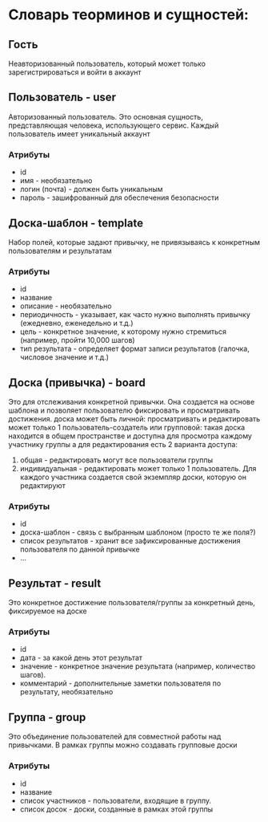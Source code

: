 # Словарь теорминов и сущностей:

## Гость
Неавторизованный пользователь, который может только зарегистрироваться и войти в аккаунт

## Пользователь - user
Авторизованный пользователь. Это основная сущность, представляющая человека, использующего сервис. Каждый пользователь имеет уникальный аккаунт

### Атрибуты
- id
- имя - необязательно
- логин (почта) - должен быть уникальным
- пароль - зашифрованный для обеспечения безопасности

## Доска-шаблон - template
Набор полей, которые задают привычку, не привязываясь к конкретным пользователям и результатам

### Атрибуты
- id
- название
- описание - необязательно
- периодичность - указывает, как часто нужно выполнять привычку (ежедневно, еженедельно и т.д.)
- цель - конкретное значение, к которому нужно стремиться (например, пройти 10,000 шагов)
- тип результата - определяет формат записи результатов (галочка, числовое значение и т.д.)

## Доска (привычка) - board
Это для отслеживания конкретной привычки. Она создается на основе шаблона и позволяет пользователю фиксировать и 
просматривать достижения.
доска может быть личной: просматривать и редактировать может только 1 пользователь-создатель
или групповой: такая доска находится в общем пространстве и доступна для просмотра каждому участнику группы
а для редактирования есть 2 варианта доступа:
1. общая - редактировать могут все пользователи группы
2. индивидуальная - редактировать может только 1 пользователь. Для каждого участника создается свой экземпляр доски, которую он редактируют

### Атрибуты
- id
- доска-шаблон - связь с выбранным шаблоном (просто те же поля?)
- список результатов - хранит все зафиксированные достижения пользователя по данной привычке
- ...

## Результат - result
Это конкретное достижение пользователя/группы за конкретный день, фиксируемое на доске

### Атрибуты
- id
- дата - за какой день этот результат
- значение - конкретное значение результата (например, количество шагов).
- комментарий - дополнительные заметки пользователя по результату, необязательно

## Группа - group
Это объединение пользователей для совместной работы над привычками. В рамках группы можно создавать групповые 
доски

### Атрибуты
- id
- название
- список участников - пользователи, входящие в группу.
- список досок - доски, созданные в рамках этой группы
